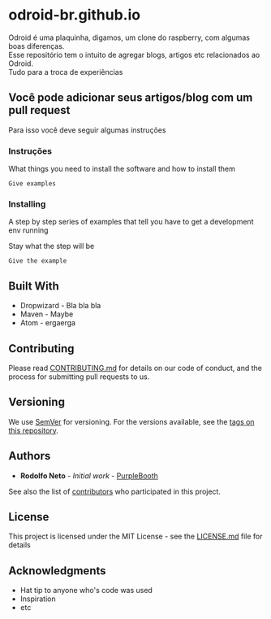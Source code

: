 # odroid-br.github.io

Odroid é uma plaquinha, digamos, um clone do raspberry, com algumas boas diferenças. <br />
Esse repositório tem o intuito de agregar blogs, artigos etc relacionados ao Odroid. <br />
Tudo para a troca de experiências

## Você pode adicionar seus artigos/blog com um pull request

Para isso você deve seguir algumas instruções

### Instruções

What things you need to install the software and how to install them

```
Give examples
```

### Installing

A step by step series of examples that tell you have to get a development env running

Stay what the step will be

```
Give the example
```

## Built With

* Dropwizard - Bla bla bla
* Maven - Maybe
* Atom - ergaerga

## Contributing

Please read [CONTRIBUTING.md](CONTRIBUTING.md) for details on our code of conduct, and the process for submitting pull requests to us.

## Versioning

We use [SemVer](http://semver.org/) for versioning. For the versions available, see the [tags on this repository](https://github.com/your/project/tags). 

## Authors

* **Rodolfo Neto** - *Initial work* - [PurpleBooth](https://github.com/odroid-br)

See also the list of [contributors](https://github.com/odroid-br.github.io/contributors) who participated in this project.

## License

This project is licensed under the MIT License - see the [LICENSE.md](LICENSE.md) file for details

## Acknowledgments

* Hat tip to anyone who's code was used
* Inspiration
* etc

